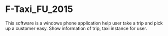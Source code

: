 # F-Taxi_FU_2015
This software is a windows phone application help user take a trip and pick up a customer easy. Show information of trip, taxi instance for user.
